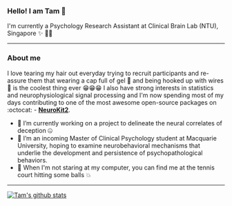 ### Hello! I am Tam 👋

I'm currently a Psychology Research Assistant at Clinical Brain Lab (NTU), Singapore ✨ 👩‍🔬 

------------------------
### About me

I love tearing my hair out everyday trying to recruit participants and re-assure them that wearing a cap full of gel 🧠 and being hooked up with wires 💓 is the coolest thing ever 😁😁😁 I also have strong interests in statistics and neurophysiological signal processing and I'm now spending most of my days contributing to one of the most awesome open-source packages on :octocat: -  [**NeuroKit2**](https://github.com/neuropsychology/NeuroKit).

- 🔭 I’m currently working on a project to delineate the neural correlates of deception 🤐
- 👯 I’m an incoming Master of Clinical Psychology student at Macquarie University, hoping to examine neurobehavioral mechanisms that underlie the development and persistence of psychopathological behaviors.
- 🎾 When I'm not staring at my computer, you can find me at the tennis court hitting some balls 💥

--------------------------------------------------------

[![Tam's github stats](https://github-readme-stats.vercel.app/api?username=tam-pham&hide=stars&show_icons=true&theme=dracula&count_private=true)](https://github.com/Tam-Pham/github-readme-stats)
